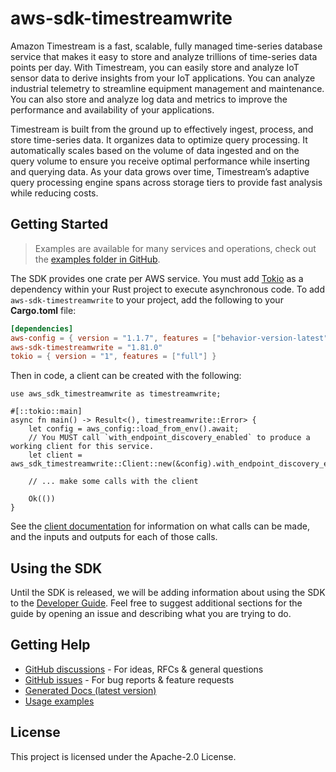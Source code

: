 # aws-sdk-timestreamwrite

Amazon Timestream is a fast, scalable, fully managed time-series database service that makes it easy to store and analyze trillions of time-series data points per day. With Timestream, you can easily store and analyze IoT sensor data to derive insights from your IoT applications. You can analyze industrial telemetry to streamline equipment management and maintenance. You can also store and analyze log data and metrics to improve the performance and availability of your applications.

Timestream is built from the ground up to effectively ingest, process, and store time-series data. It organizes data to optimize query processing. It automatically scales based on the volume of data ingested and on the query volume to ensure you receive optimal performance while inserting and querying data. As your data grows over time, Timestream’s adaptive query processing engine spans across storage tiers to provide fast analysis while reducing costs.

## Getting Started

> Examples are available for many services and operations, check out the
> [examples folder in GitHub](https://github.com/awslabs/aws-sdk-rust/tree/main/examples).

The SDK provides one crate per AWS service. You must add [Tokio](https://crates.io/crates/tokio)
as a dependency within your Rust project to execute asynchronous code. To add `aws-sdk-timestreamwrite` to
your project, add the following to your **Cargo.toml** file:

```toml
[dependencies]
aws-config = { version = "1.1.7", features = ["behavior-version-latest"] }
aws-sdk-timestreamwrite = "1.81.0"
tokio = { version = "1", features = ["full"] }
```

Then in code, a client can be created with the following:

```rust,no_run
use aws_sdk_timestreamwrite as timestreamwrite;

#[::tokio::main]
async fn main() -> Result<(), timestreamwrite::Error> {
    let config = aws_config::load_from_env().await;
    // You MUST call `with_endpoint_discovery_enabled` to produce a working client for this service.
    let client = aws_sdk_timestreamwrite::Client::new(&config).with_endpoint_discovery_enabled().await;

    // ... make some calls with the client

    Ok(())
}
```

See the [client documentation](https://docs.rs/aws-sdk-timestreamwrite/latest/aws_sdk_timestreamwrite/client/struct.Client.html)
for information on what calls can be made, and the inputs and outputs for each of those calls.

## Using the SDK

Until the SDK is released, we will be adding information about using the SDK to the
[Developer Guide](https://docs.aws.amazon.com/sdk-for-rust/latest/dg/welcome.html). Feel free to suggest
additional sections for the guide by opening an issue and describing what you are trying to do.

## Getting Help

* [GitHub discussions](https://github.com/awslabs/aws-sdk-rust/discussions) - For ideas, RFCs & general questions
* [GitHub issues](https://github.com/awslabs/aws-sdk-rust/issues/new/choose) - For bug reports & feature requests
* [Generated Docs (latest version)](https://awslabs.github.io/aws-sdk-rust/)
* [Usage examples](https://github.com/awslabs/aws-sdk-rust/tree/main/examples)

## License

This project is licensed under the Apache-2.0 License.

